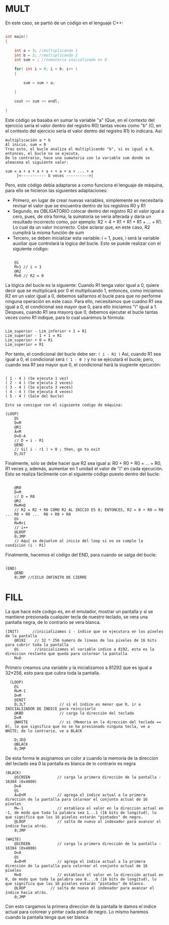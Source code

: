 # MULT
En este caso, se partió de un código en el lenguaje C++:
```C++

int main()
{

    int a = 3; //multiplicando 1
    int b = 2; //multiplicando 2
    int sum = ; //sumatoria inicializada en 0

    for( int i = 0; i < b; i++ )
    {

        sum = sum + a;

    }

    cout << sum << endl;

}
```
Este código se basaba en sumar la variable "a" (Que, en el contexto del ejercicio sería el valor dentro del registro R0) tantas veces como "b" (O, en el contexto del ejercicio sería el valor dentro del registro R1) lo indicara. Así:

```
multiplicación a * b 
Al inicio, sum = 0 
Tras esto, el bucle analiza el multiplicando "b", si es igual a 0, entonces, el bucle no se ejecuta, 
De lo contrario, hace una sumatoria con la variable sum donde se almacena el siguiente valor: 

sum = a + a + a + a + + a + a + ... + a 
     |<----------- b veces ---------->|
```


Pero, este código debía adaptarse a como funciona el lenguaje de máquina, para ello se hicieron las siguientes adaptaciones:

- Primero, en lugar de crear nuevas variables, simplemente se necesitaría revisar el valor que se encuentra dentro de los registros R0 y R1
- Segundo, es OBLIGATORIO colocar dentro del registro R2 el valor igual a cero, pues, de otra forma, la sumatoria se vería alterada y daría un resultado incorrecto como, por ejemplo: R2 = 4 + R1 + R1 + R1 + ... + R1. Lo cual da un valor incorrecto. Csbe aclarar que, en este caso, R2 cumplirá la misma función de sum
- Tercero, se deben inicializar esta variable: i = 1, pues, i será la variable auxiliar que controlará la lógica del bucle. Esto se puede realizar con el siguiente código:

```codigo de maquina

    @i
    M=1 // i = 1
    @R2
    M=0 // R2 = 0

```

La lógica del bucle es la siguiente:
Cuando R1 tenga valor igual a 0, quiere decir que se multiplicará por 0 el multiplicando 1, entonces, como iniciamos R2 en un valor igual a 0, debemos saltarnos el bucle para que no performe ninguna operación en este caso. Para ello, necesitamos que cuadno R1 sea igual a 0, el condicional sea mayor que 0, para ello iniciamos "i" igual a 1. Despues, cuando R1 sea mayorq que 0, debemos ejecutar el bucle tantas veces como R1 indique, para lo cual usaremos la fórmula: 

```pseudocodigo

Lim_superior - Lim_inferior + 1 = R1
Lim_superior - 1 + 1 = R1
Lim_superior + 0 = R1
Lim_superior = R1

```

Por tanto, el condicional del bucle debe ser: `( i - R1 )`
Así, cuando R1 sea igual a 0, el condicional será `( 1 - 0 )` y no se ejecutará el bucle; pero, cuando sea R1 sea mayor que 0, el condicional hará la siugiente ejecución:

```pseudocodigo

( 1 - 4 ) (Se ejecuta 1 vez)
( 2 - 4 ) (Se ejecuta 2 veces)
( 3 - 4 ) (Se ejecuta 3 veces)
( 4 - 4 ) (Se ejecuta 4 veces)
( 5 - 4 ) (Sale del bucle)

Esto se consigue con el siguiente código de máquina: 

(LOOP)
    @i
    D=M 
    @R1
    A=M 
    D=D-A  
    // D = i - R1
    @END  
    // Si( i - r1 ) > 0 ; then, go to exit
    D;JGT

```

Finalmente, sólo se debe hacer que R2 sea igual a: R0 + R0 + R0 + ... + R0, R1 veces y, además, aumentar en 1 unidad el valor de "i" en cada ejecución. Esto se realiza fácilmente con el siguiente código puesto dentro del bucle:

```codigo de maquina

    @R0
    D=M 
    // D = R0
    @R2
    M=M+D
    // R2 = R2 + R0 COMO R2 AL INICIO ES 0; ENTONCES, R2 = 0 + R0 = R0 ... R0 + R0 ...  R0 + R0 + R0
    @i
    M=M+1 
    // i++
    @LOOP
    0;JMP
    // Aquí se dejuelve al inicio del loop si no se cumple la condición (i - R1)

```

Finalmente, hacemos el código del END, para cuando se salga del bucle:

```codigo de maquina

(END)
    @END
    0;JMP //CICLO INFINITO DE CIERRE

```

# FILL

La que hace este codigo es, en el emulador, mostrar un pantalla y si se mantiene presionada cualquier tecla de nuestro teclado, se vera una pantalla negra, de lo contrario se vera blanca.
```
(INIT)  	//inicializamos i - índice que se ejecutara en los píxeles de la pantalla
	@8192	 // 32 * 256 numero de lineas de los pixeles de 16 bits para cubrir toda la pantalla 
	@i       //inicializamos el variable indice a 8192, esta es la direccion restante que queda para colorear la pantalla 
	M=D
```
Primero creamos una variable y la inicializamos a 81292 que es igual  a 32*256, esto para que cubra toda la pantalla.

```
  (LOOP)               
	@i
	M=M-1
	D=M
	@INIT
	D;JLT               // si el índice es menor que 0, ir a INICIALIZADOR DE ÍNDICE para reiniciarlo
	@KBD	            // carga la dirección del teclado
	D=M
	@WHITE		        // si (Memoria en la dirección del teclado == 0), lo que significa que no se ha presionado ninguna tecla, ve a WHITE; de lo contrario, ve a BLACK

	D;JEQ
	@BLACK
	0;JMP
```

De esta forma le asignamos un color a cuando la memoria de la direccion del teclado sea 0 la pantalla es blanca de lo contrario es negra

```
(BLACK)             
	@SCREEN            // carga la primera dirección de la pantalla - 16384 (0x4000)
	D=A
	@i
	A=D+M              // agrega el índice actual a la primera dirección de la pantalla para colorear el conjunto actual de 16 píxeles
	M=-1               // establece el valor en la dirección actual en -1, de modo que toda la palabra sea 1...1 (16 bits de longitud), lo que significa que los 16 píxeles estarán "pintados" de negro.
	@LOOP              // salta de nuevo al indexador para avanzar el índice hacia atrás.
	0;JMP

(WHITE)
	@SCREEN            // carga la primera dirección de la pantalla - 16384 (0x4000)
	D=A                
	@i        
	A=D+M              // agrega el índice actual a la primera dirección de la pantalla para colorear el conjunto actual de 16 píxeles
	M=0                // establece el valor en la dirección actual en 0, de modo que toda la palabra sea 0....0 (16 bits de longitud), lo que significa que los 16 píxeles estarán "pintados" de blanco.
	@LOOP           // salta de nuevo al indexador para avanzar el índice hacia atrás.
	0;JMP
```

Con esto cargamos la primera direccion de la pantalla le damos el indice actual para colorear y pintar cada pixel de negro. Lo mismo haremos cuando la pantalla tenga que ser blanca
